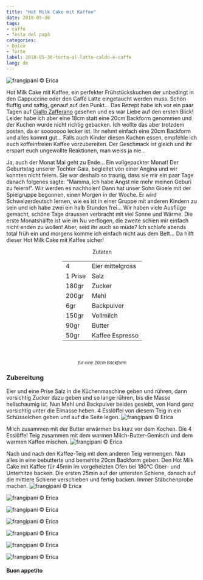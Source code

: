 ```yaml
---
title: "Hot Milk Cake mit Kaffee"
date: 2018-05-30
tags:
- caffé
- festa del papà
categories:
- Dolce
- Torte
label: 2018-05-30-torta-al-latte-caldo-e-caffe
lang: de
---
```

![](../2018-05-30-torta-al-latte-caldo-e-caffe/header.jpg "frangipani © Erica")

Hot Milk Cake mit Kaffee, ein perfekter Frühstückskuchen der unbedingt in den Cappuccino oder den Caffé Latte eingetaucht werden muss. Schön fluffig und saftig, genauf auf den Punkt... Das Rezept habe ich vor ein paar Tagen auf <a href="https://ricette.giallozafferano.it/Torta-al-latte-caldo-e-caffe.html" target="_blank">Giallo Zafferano</a> gesehen und es war Liebe auf den ersten Blick! Leider habe ich aber eine 18cm statt eine 20cm Backform genommen und der Kuchen wurde nicht richtig gebacken. Ich wollte das aber trotzdem posten, da er sooooooo lecker ist. Ihr nehmt einfach eine 20cm Backform und alles kommt gut... Falls auch Kinder diesen Kuchen essen, empfehle ich euch koffeinfreien Kaffee vorzubereiten. Der Geschmack ist gleich und ihr erspart euch ungewollte Reaktionen, man weiss ja nie...

Ja, auch der Monat Mai geht zu Ende... Ein vollgepackter Monat! Der Geburtstag unserer Tochter Gaia, begleitet von einer Angina und wir konnten nicht feiern. Sie war deshalb so traurig, dass sie mir ein paar Tage danach folgenes sagte: "Mamma, ich habe Angst nie mehr meinen Geburi zu feiern!". Wir werden es nachholen! Dann hat unser Sohn Gioele mit der Spielgruppe begonnen, einen Morgen in der Woche. Er wird Schweizerdeutsch lernen, wie es ist in einer Gruppe mit anderen Kindern zu sein und ich habe zwei ein halb Stunden frei... Wir haben viele Ausflüge gemacht, schöne Tage draussen verbracht mit viel Sonne und Wärme. Die erste Monatshälfte ist wie im Nu verflogen, die zweite schien mir einfach nicht enden zu wollen! Aber, seid ihr auch so müde? Ich schlafe abends total früh ein und morgens komme ich einfach nicht aus dem Bett... Da hilft dieser Hot Milk Cake mit Kaffee sicher!

<div id="wrapper" style="text-align: center">
  <div id="yourdiv" style="display: inline-block;">
    <div class="ingredients">
      <div class="ingredients-title">Zutaten</div>
      <table>
        <tbody>
          <tr>
           <td>4</td>
            <td>Eier mittelgross</td>
          </tr>
          <tr>
            <td>1 Prise</td>
            <td>Salz</td>
          </tr>
          <tr>
            <td>180gr</td>
            <td>Zucker</td>
          </tr>
          <tr>
            <td>200gr</td>
            <td>Mehl</td>
          </tr>
          <tr>
            <td>6gr</td>
            <td>Backpulver</td>
          </tr>
          <tr>
            <td>150gr</td>
            <td>Vollmilch</td>
          </tr>
          <tr>
            <td>90gr</td>
            <td>Butter</td>
          </tr>
          <tr>
            <td>50gr</td>
            <td>Kaffee Espresso</td>
        </tbody>
      </table>
      <br></br>
      <i class="pull-right" style="font-size: 80%;">für eine 20cm Backform</i>
    </div>
  </div>
</div>


<h3>
  <font color="grey">
    <i class="fa-solid fa-gears"></i>
  </font> Zubereitung
</h3>

Eier und eine Prise Salz in die Küchenmaschine geben und rühren, dann vorsichtig Zucker dazu geben und so lange rühren, bis die Masse hellschaumig ist. Nun Mehl und Backpulver beides gesiebt, von Hand ganz vorsichtig unter die Eimasse heben. 4 Esslöffel von diesem Teig in ein Schüsselchen geben und auf die Seite legen.
![](../2018-05-30-torta-al-latte-caldo-e-caffe/impasto.jpg "frangipani © Erica")

Milch zusammen mit der Butter erwärmen bis kurz vor dem Kochen. Die 4 Esslöffel Teig zusammen mit dem warmen Milch-Butter-Gemisch und dem warmen Kaffee mischen.
![](../2018-05-30-torta-al-latte-caldo-e-caffe/caffe.jpg "frangipani © Erica")

Nach und nach den Kaffee-Teig mit dem anderen Teig vermengen. Nun alles in eine bebutterte und bemehlte 20cm Backform geben. Den Hot Milk Cake mit Kaffee für 45min im vorgeheizten Ofen bei 180°C Ober- und Unterhitze backen. Die ersten 25min auf der untersten Schiene, danach auf die mittlere Schiene verschieben und fertig backen. Immer Stäbchenprobe machen.
![](../2018-05-30-torta-al-latte-caldo-e-caffe/risultato1.jpg "frangipani © Erica")

![](../2018-05-30-torta-al-latte-caldo-e-caffe/risultato2.jpg "frangipani © Erica")

![](../2018-05-30-torta-al-latte-caldo-e-caffe/risultato3.jpg "frangipani © Erica")

![](../2018-05-30-torta-al-latte-caldo-e-caffe/risultato4.jpg "frangipani © Erica")

![](../2018-05-30-torta-al-latte-caldo-e-caffe/risultato5.jpg "frangipani © Erica")

![](../2018-05-30-torta-al-latte-caldo-e-caffe/risultato6.jpg "frangipani © Erica")

![](../2018-05-30-torta-al-latte-caldo-e-caffe/risultato7.jpg "frangipani © Erica")

<h4>Buon appetito
  <font color="red">
    <i class="fa-regular fa-face-smile"></i>
  </font>
</h4>